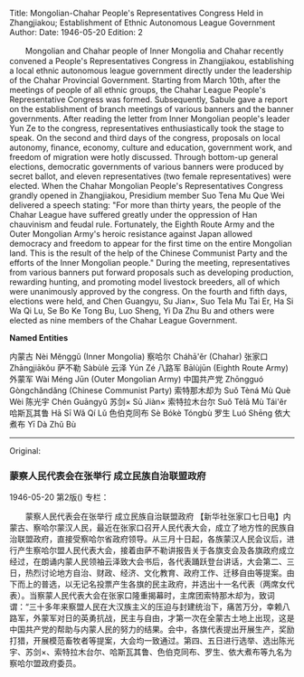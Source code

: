 Title: Mongolian-Chahar People's Representatives Congress Held in Zhangjiakou; Establishment of Ethnic Autonomous League Government
Author: 
Date: 1946-05-20
Edition: 2

　　Mongolian and Chahar people of Inner Mongolia and Chahar recently convened a People's Representatives Congress in Zhangjiakou, establishing a local ethnic autonomous league government directly under the leadership of the Chahar Provincial Government. Starting from March 10th, after the meetings of people of all ethnic groups, the Chahar League People's Representative Congress was formed. Subsequently, Sabule gave a report on the establishment of branch meetings of various banners and the banner governments. After reading the letter from Inner Mongolian people's leader Yun Ze to the congress, representatives enthusiastically took the stage to speak. On the second and third days of the congress, proposals on local autonomy, finance, economy, culture and education, government work, and freedom of migration were hotly discussed. Through bottom-up general elections, democratic governments of various banners were produced by secret ballot, and eleven representatives (two female representatives) were elected. When the Chahar Mongolian People's Representatives Congress grandly opened in Zhangjiakou, Presidium member Suo Tena Mu Que Wei delivered a speech stating: "For more than thirty years, the people of the Chahar League have suffered greatly under the oppression of Han chauvinism and feudal rule. Fortunately, the Eighth Route Army and the Outer Mongolian Army's heroic resistance against Japan allowed democracy and freedom to appear for the first time on the entire Mongolian land. This is the result of the help of the Chinese Communist Party and the efforts of the Inner Mongolian people." During the meeting, representatives from various banners put forward proposals such as developing production, rewarding hunting, and promoting model livestock breeders, all of which were unanimously approved by the congress. On the fourth and fifth days, elections were held, and Chen Guangyu, Su Jian×, Suo Tela Mu Tai Er, Ha Si Wa Qi Lu, Se Bo Ke Tong Bu, Luo Sheng, Yi Da Zhu Bu and others were elected as nine members of the Chahar League Government.




**Named Entities**


内蒙古    Nèi Měnggǔ (Inner Mongolia)
察哈尔  Cháhā'ěr (Chahar)
张家口  Zhāngjiākǒu
萨不勒  Sàbùlè
云泽    Yún Zé
八路军  Bālùjūn (Eighth Route Army)
外蒙军  Wài Méng Jūn (Outer Mongolian Army)
中国共产党    Zhōngguó Gòngchǎndǎng (Chinese Communist Party)
索特那木却为  Suǒ Tèná Mù Què Wèi
陈光宇  Chén Guāngyǔ
苏剑×  Sū Jiàn×
索特拉木台尔 Suǒ Tèlā Mù Tái'ěr
哈斯瓦其鲁 Hā Sī Wǎ Qí Lǔ
色伯克同布 Sè Bókè Tóngbù
罗生  Luó Shēng
依大煮布  Yī Dà Zhǔ Bù



<hr /> 

Original: 


### 蒙察人民代表会在张举行  成立民族自治联盟政府

1946-05-20
第2版()
专栏：

　　蒙察人民代表会在张举行
    成立民族自治联盟政府
    【新华社张家口七日电】内蒙古、察哈尔蒙汉人民，最近在张家口召开人民代表大会，成立了地方性的民族自治联盟政府，直接受察哈尔省政府领导。从三月十日起，各族蒙汉人民会议后，进行产生察哈尔盟人民代表大会，接着由萨不勒讲报告关于各旗支会及各旗政府成立经过，在朗诵内蒙人民领袖云泽致大会书后，各代表踊跃登台讲话，大会第二、三日，热烈讨论地方自治、财政、经济、文化教育、政府工作、迁移自由等提案。由下而上的普选，以无记名投票产生各旗的民主政府，并选出十一名代表（两席女代表）。当察蒙人民代表大会在张家口隆重揭幕时，主席团索特那木却为，致词谓：“三十多年来察盟人民在大汉族主义的压迫与封建统治下，痛苦万分，幸赖八路军，外蒙军对日的英勇抗战，民主与自由，才第一次在全蒙古土地上出现，这是中国共产党的帮助与内蒙人民的努力的结果。会中，各旗代表提出开展生产，奖励打猎，开展模范畜牧者等提案，大会均一致通过。第四、五日进行选举、选出陈光宇、苏剑×、索特拉木台尔、哈斯瓦其鲁、色伯克同布、罗生、依大煮布等九名为察哈尔盟政府委员。
